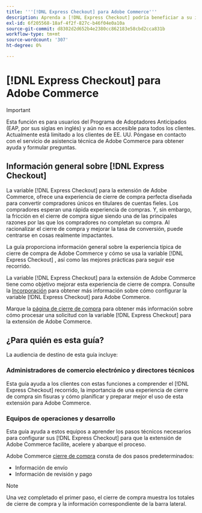 ```yaml
---
title: '''[!DNL Express Checkout] para Adobe Commerce'''
description: Aprenda a [!DNL Express Checkout] podría beneficiar a su instancia de Adobe Commerce y cómo incorporar y configurar correctamente la extensión.
exl-id: 6f205568-18af-4f2f-827c-b46f04e0a10a
source-git-commit: d8302d2d652b4e2380cc862183e58cbd2cca831b
workflow-type: tm+mt
source-wordcount: '307'
ht-degree: 0%

---
```


# [!DNL Express Checkout] para Adobe Commerce

>[!IMPORTANT]
>
> Esta función es para usuarios del Programa de Adoptadores Anticipados (EAP, por sus siglas en inglés) y aún no es accesible para todos los clientes. Actualmente está limitado a los clientes de EE. UU. Póngase en contacto con el servicio de asistencia técnica de Adobe Commerce para obtener ayuda y formular preguntas.

## Información general sobre [!DNL Express Checkout]

La variable [!DNL Express Checkout] para la extensión de Adobe Commerce, ofrece una experiencia de cierre de compra perfecta diseñada para convertir compradores únicos en titulares de cuentas fieles. Los compradores esperan una rápida experiencia de compras. Y, sin embargo, la fricción en el cierre de compra sigue siendo una de las principales razones por las que los compradores no completan su compra. Al racionalizar el cierre de compra y mejorar la tasa de conversión, puede centrarse en cosas realmente impactantes.

La guía proporciona información general sobre la experiencia típica de cierre de compra de Adobe Commerce y cómo se usa la variable [!DNL Express Checkout] , así como las mejores prácticas para seguir ese recorrido.

La variable [!DNL Express Checkout] para la extensión de Adobe Commerce tiene como objetivo mejorar esta experiencia de cierre de compra. Consulte la [Incorporación](../express-checkout/onboarding.md) para obtener más información sobre cómo configurar la variable [!DNL Express Checkout] para Adobe Commerce.

Marque la [página de cierre de compra](../express-checkout/checkout-page.md) para obtener más información sobre cómo procesar una solicitud con la variable [!DNL Express Checkout] para la extensión de Adobe Commerce.

## ¿Para quién es esta guía?

La audiencia de destino de esta guía incluye:

### Administradores de comercio electrónico y directores técnicos

Esta guía ayuda a los clientes con estas funciones a comprender el [!DNL Express Checkout] recorrido, la importancia de una experiencia de cierre de compra sin fisuras y cómo planificar y preparar mejor el uso de esta extensión para Adobe Commerce.

### Equipos de operaciones y desarrollo

Esta guía ayuda a estos equipos a aprender los pasos técnicos necesarios para configurar sus [!DNL Express Checkout] para que la extensión de Adobe Commerce facilite, acelere y abarque el proceso.

Adobe Commerce [cierre de compra](https://glossary.magento.com/checkout) consta de dos pasos predeterminados:

- Información de envío
- Información de revisión y pago

>[!NOTE]
>
> Una vez completado el primer paso, el cierre de compra muestra los totales de cierre de compra y la información correspondiente de la barra lateral.
